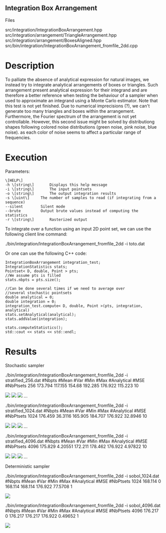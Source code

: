 Integration Box Arrangement
---------------------------

Files

src/integration/IntegrationBoxArrangement.hpp  
src/integration/arrangement/TriangleArrangement.hpp  
src/integration/arrangement/BoxesAligned.hpp  
src/bin/integration/IntegrationBoxArrangement\_fromfile\_2dd.cpp

Description
===========

To palliate the absence of analytical expression for natural images, we instead try to integrate analytical arrangements of boxes or triangles. Such arrangement present analytical expression for their integrand and are therefore a better reference when testing the behaviour of a sampler when used to approximate an integrand using a Monte Carlo estimator. Note that this test is not yet finished. Due to numerical imprecisions (?), we can't generate too many triangles and boxes within the arrangement. Furthermore, the Fourier spectrum of the arrangement is not yet controllable. However, this second issue might be solved by distributiong shapes following colored noise distributions (green noise, pink noise, blue noise). as each color of noise seems to affect a particular range of frequencies.

Execution
=========

Parameters:  

	\[HELP\]
	-h \[string\]		Displays this help message
	-i \[string\]		The input pointsets
	-o \[string\]		The output integration results
	-s \[uint\]		The number of samples to read (if integrating from a sequence)
	--silent 		Silent mode
	--brute 		Output brute values instead of computing the statistics
	-r \[string\]	 	Rasterized output
			

To integrate over a function using an input 2D point set, we can use the following client line command:

 ./bin/integration/IntegrationBoxArrangement\_fromfile\_2dd -i toto.dat 

Or one can use the following C++ code:

    
    IntegrationBoxArrangement integration_test;
    IntegrationStatistics stats;
    Pointset< D, double, Point > pts;
    //We assume pts is filled
    stats.nbpts = pts.size();
    
    //Can be done several times if we need to average over
    //several stochastic pointsets
    double analytical = 0;
    double integration = 0;
    integration_test.compute< D, double, Point >(pts, integration, analytical)
    stats.setAnalytical(analytical);
    stats.addValue(integration);
    
    stats.computeStatistics();
    std::cout << stats << std::endl;
    			

Results
=======

Stochastic sampler

./bin/integration/IntegrationBoxArrangement\_fromfile\_2dd -i stratified\_256.dat
#Nbpts	#Mean		#Var		#Min		#Max		#Analytical	#MSE	#NbPtsets
256	173.794		117.155		154.68		192.285		176.922		115.223	10 

[![](data/box_arrangement/integration_1_256.png)](data/box_arrangement/integration_1_256.png) [![](data/box_arrangement/integration_2_256.png)](data/box_arrangement/integration_2_256.png) [![](data/box_arrangement/integration_3_256.png)](data/box_arrangement/integration_3_256.png) ...

./bin/integration/IntegrationBoxArrangement\_fromfile\_2dd -i stratified\_1024.dat
#Nbpts	#Mean		#Var		#Min		#Max		#Analytical	#MSE	#NbPtsets
1024	176.459		36.3116		165.905		184.707		176.922		32.8946	10 

[![](data/box_arrangement/integration_1_1024.png)](data/box_arrangement/integration_1_1024.png) [![](data/box_arrangement/integration_2_1024.png)](data/box_arrangement/integration_2_1024.png) [![](data/box_arrangement/integration_3_1024.png)](data/box_arrangement/integration_3_1024.png) ...

./bin/integration/IntegrationBoxArrangement\_fromfile\_2dd -i stratified\_4096.dat
#Nbpts	#Mean		#Var		#Min		#Max		#Analytical	#MSE	#NbPtsets
4096	175.829		4.20551		172.211		178.462		176.922		4.97822	10 

[![](data/box_arrangement/integration_1_4096.png)](data/box_arrangement/integration_1_4096.png) [![](data/box_arrangement/integration_2_4096.png)](data/box_arrangement/integration_2_4096.png) [![](data/box_arrangement/integration_3_4096.png)](data/box_arrangement/integration_3_4096.png) ...

Deterministic sampler

./bin/integration/IntegrationBoxArrangement\_fromfile\_2dd -i sobol\_1024.dat
#Nbpts	#Mean		#Var	#Min		#Max		#Analytical	#MSE	#NbPtsets
1024	168.114		0	168.114		168.114		176.922		77.5708	1 

[![](data/box_arrangement/integration_1024.png)](data/box_arrangement/integration_1024.png)

./bin/integration/IntegrationBoxArrangement\_fromfile\_2dd -i sobol\_4096.dat
#Nbpts	#Mean		#Var	#Min		#Max		#Analytical	#MSE	#NbPtsets
4096	176.217		0	176.217		176.217		176.922		0.49652	1 

[![](data/box_arrangement/integration_4096.png)](data/box_arrangement/integration_4096.png)